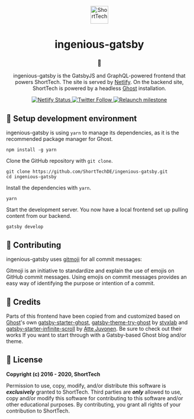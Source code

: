 <p align="center">
  <a href="https://shorttech.de">
    <img alt="ShortTech" src="https://shorttech.de/assets/img/branding/color.svg" width="48" />
  </a>
</p>
<h1 align="center">
  ingenious-gatsby
</h1>

<h3 align="center">
  👾
</h3>

<p align="center">
  ingenious-gatsby is the GatsbyJS and GraphQL-powered frontend that powers ShortTech. The site is served by <a href="https://netlify.com">Netlify</a>. On the backend site, ShortTech is powered by a headless <a href="https://ghost.org">Ghost</a> installation.
</p>
<p align="center">
  <a href="https://app.netlify.com/sites/shorttech/deploys">
    <img src="https://api.netlify.com/api/v1/badges/9882de2b-16a4-408b-94de-a354c2cd91e7/deploy-status" alt="Netlify Status" />
  </a>
  <a href="https://twitter.com/ShortTechDE">
    <img alt="Twitter Follow" src="https://img.shields.io/twitter/follow/ShortTechDE?style=social">
  </a>
  <a href="https://github.com/ShortTechDE/ingenious-gatsby/milestone/1">
    <img alt="Relaunch milestone" src="https://img.shields.io/github/milestones/progress/shorttechde/ingenious-gatsby/1?color=%23FF&label=Relaunch%20%F0%9F%8E%89">
  </a>
</p>

## 🚀 Setup development environment
ingenious-gatsby is using `yarn` to manage its dependencies, as it is the recommended package manager for Ghost. 
```
npm install -g yarn
````

Clone the GitHub repository with `git clone`.
```
git clone https://github.com/ShortTechDE/ingenious-gatsby.git
cd ingenious-gatsby
```

Install the dependencies with `yarn`.
```
yarn
```

Start the development server. You now have a local frontend set up pulling content from our backend.
```
gatsby develop
```
## 🤝 Contributing
ingenious-gatsby uses [gitmoji](https://gitmoji.carloscuesta.me/) for all commit messages:

Gitmoji is an initiative to standardize and explain the use of emojis on GitHub commit messages. Using emojis on commit messages provides an easy way of identifying the purpose or intention of a commit.

## 👥 Credits
Parts of this frontend have been copied from and customized based on [Ghost](https://ghost.org/)'s own [gatsby-starter-ghost](https://github.com/TryGhost/gatsby-starter-ghost/), [gatsby-theme-try-ghost](https://github.com/styxlab/gatsby-theme-try-ghost/) by [styxlab](https://github.com/styxlab/) and [gatsby-starter-infinite-scroll](https://github.com/baobabKoodaa/gatsby-starter-infinite-scroll/) by [Atte Juvonen](https://github.com/baobabKoodaa/). Be sure to check out their works If you want to start through with a Gatsby-based Ghost blog and/or theme.

## 📄 License
**Copyright (c) 2016 - 2020, ShortTech**

Permission to use, copy, modify, and/or distribute this software is 
***exclusively*** granted to ShortTech. Third parties are ***only*** allowed 
to use, copy and/or modify this software for contributing to this software
and/or other educational purposes. By contributing, you grant all rights
of your contribution to ShortTech.
